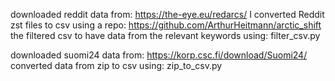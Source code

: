 downloaded reddit data from: https://the-eye.eu/redarcs/
I converted Reddit zst files to csv using a repo: https://github.com/ArthurHeitmann/arctic_shift
the filtered csv to have data from the relevant keywords using: filter_csv.py

downloaded suomi24 data from: https://korp.csc.fi/download/Suomi24/
converted data from zip to csv using: zip_to_csv.py
